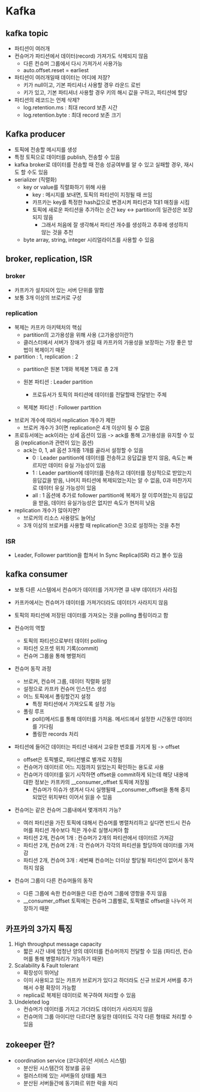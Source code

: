 # Kafka

## kafka topic
- 파티션이 여러개
- 컨슈머가 파티션에서 데이터(record) 가져가도 삭제되지 않음
    - 다른 컨슈머 그룹에서 다시 가져가서 사용가능
    - auto.offset.reset = earliest
- 파티션이 여러개일때 데이터는 어디에 저장?
    - 키가 null이고, 기본 파티셔너 사용할 경우 라운드 로빈
    - 키가 있고, 기본 파티셔너 사용할 경우 키의 해시 값을 구하고, 파티션에 할당
- 파티션의 레코드는 언제 삭제?
    - log.retention.ms : 최대 record 보존 시간
    - log.retention.byte : 최대 record 보존 크기

## Kafka producer
- 토픽에 전송할 메시지를 생성
- 특정 토픽으로 데이터를 publish, 전송할 수 있음
- kafka broker로 데이터를 전송할 때 전송 성공여부를 알 수 있고 실패할 경우, 재시도 할 수도 있음
- serializer (직렬화)
    - key or value를 직렬화하기 위해 사용
        - key : 메시지를 보내면, 토픽의 파티션이 지정될 때 쓰임
        - 카프카는 key를 특정한 hash값으로 변경시켜 파티션과 1대1 매칭을 시킴
        - 토픽에 새로운 파티션을 추가하는 순간 key <-> partition의 일관성은 보장되지 않음
            - 그래서 처음에 잘 생각해서 파티션 개수를 생성하고 추후에 생성하지 않는 것을 추천
    - byte array, string, integer 시리얼라이즈를 사용할 수 있음

## broker, replication, ISR
### broker
- 카프카가 설치되어 있는 서버 단위를 말함
- 보통 3개 이상의 브로커로 구성

### replication
- 복제는 카프카 아키텍처의 핵심
    - partition의 고가용성을 위해 사용 (고가용성이란?)
    - 클러스터에서 서버가 장애가 생길 때 카프카의 가용성을 보장하는 가장 좋은 방법이 복제이기 때문
- partition : 1, replication : 2
    - partition은 원본 1개와 복제본 1개로 총 2개
    - 원본 파티션 : Leader partition
        - 프로듀서가 토픽의 파티션에 데이터를 전달할때 전달받는 주체
        
    - 복제본 파티션 : Follower partition
- 브로커 개수에 따라서 replication 개수가 제한
    - 브로커 개수가 3이면 replication은 4개 이상이 될 수 없음
- 프로듀서에는 ack이라는 상세 옵션이 있음 -> ack를 통해 고가용성을 유지할 수 있음 (replication과 관련이 있는 옵션)
    - ack는 0, 1, all 옵션 3개중 1개를 골라서 설정할 수 있음
        - 0 : Leader partition에 데이터를 전송하고 응답값을 받지 않음, 속도는 빠르지만 데이터 유실 가능성이 있음
        - 1 : Leader partition에 데이터를 전송하고 데이터를 정상적으로 받았는지 응답값을 받음, 나머지 파티션에 복제되었는지는 알 수 없음, 0과 마찬가지로 데이터 유실 가능성이 있음
        - all : 1 옵션에 추가로 follower partition에 복제가 잘 이루어졌는지 응답값을 받음, 데이터 유실가능성은 없지만 속도가 현저히 낮음
- replication 개수가 많아지면? 
    - 브로커의 리소스 사용량도 늘어남
    - 3개 이상의 브로커를 사용할 때 replication은 3으로 설정하는 것을 추천

### ISR
- Leader, Follower partition을 합쳐서 In Sync Replica(ISR) 라고 볼수 있음

##  kafka consumer
- 보통 다른 시스템에서 컨슈머가 데이터를 가저가면 큐 내부 데이터가 사라짐
- 카프카에서는 컨슈머가 데이터를 가져가더라도 데이터가 사라지지 않음
- 토픽의 파티션에 저장된 데이터를 가져오는 것을 polling 폴링이라고 함
- 컨슈머의 역할
    - 토픽의 파티션으로부터 데이터 polling
    - 파티션 오프셋 위치 기록(commit)
    - 컨슈머 그룹을 통해 병렬처리

- 컨슈머 동작 과정
    - 브로커, 컨슈머 그룹, 데이터 직렬화 설정
    - 설정으로 카프카 컨슈머 인스턴스 생성
    - 어느 토픽에서 폴링할건지 설정
        - 특정 파티션에서 가져오도록 설정 가능
    - 폴링 루프
        - poll()메서드를 통해 데이터를 가저옴. 메서드에서 설정한 시간동안 데이터를 기다림
        - 폴링한 records 처리

- 파티션에 들어간 데이터는 파티션 내에서 고유한 번호를 가지게 됨 -> offset
    - offset은 토픽별로, 파티션별로 별개로 지정됨
    - 컨슈머가 데이터르 어느 지점까지 읽었는지 확인하는 용도로 사용
    - 컨슈머가 데이터를 읽기 시작하면 offset을 commit하게 되는데 해당 내용에 대한 정보는 카프카의 __consumer_offset 토픽에 저장됨
        - 컨슈머가 이슈가 생겨서 다시 실행될때 __consumer_offset을 통해 중지되었던 위치부터 이어서 읽을 수 있음

- 컨슈머는 같은 컨슈머 그룹내에서 몇개까지 가능?
    - 여러 파티션을 가진 토픽에 대해서 컨슈머를 병렬처리하고 싶다면 반드시 컨슈머를 파티션 개수보다 적은 개수로 실행시켜야 함
    - 파티션 2개, 컨슈머 1개 : 컨슈머가 2개의 파티션에서 데이터르 가져감
    - 파티션 2개, 컨슈머 2개 : 각 컨슈머가 각각의 파티션을 할당하여 데이터를 가져감
    - 파티션 2개, 컨슈머 3개 : 세번째 컨슈머는 더이상 할당될 파티션이 없어서 동작하지 않음

- 컨슈머 그룹이 다른 컨슈머들의 동작
    - 다른 그룹에 속한 컨슈머들은 다른 컨슈머 그룹에 영항을 주지 않음
    - __consumer_offset 토픽에는 컨슈머 그룹별로, 토픽별로 offset을 나누어 저장하기 때문

## 카프카의 3가지 특징
1. High throughput message capacity
    - 짧은 시간 내에 엄청난 양의 데이터를 컨슈머까지 전달할 수 있음 (파티션, 컨슈머를 통해 병렬처리가 가능하기 때문)
1. Scalability & Fault tolerant
    - 확장성이 뛰어남
    - 이미 사용되고 있는 카프카 브로커가 있다고 하더라도 신규 브로커 서버를 추가해서 수평 확장이 가능함
    - replica로 복제된 데이터로 복구하여 처리할 수 있음
1. Undeleted log
    - 컨슈머가 데이터를 가지고 가더라도 데이터가 사라지지 않음
    - 컨슈머의 그룹 아이디만 다르다면 동일한 데이터도 각각 다른 형태로 처리할 수 있음

## zokeeper 란?
- coordination service (코디네이션 서비스 시스템)
    - 분산된 시스템간의 정보를 공유
    - 컬러스터에 있는 서버들의 상태를 체크
    - 분산된 서버들간에 동기화르 위한 락을 처리
